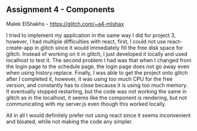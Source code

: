 Assignment 4 - Components
---

Malek ElShakhs - https://glitch.com/~a4-mlshax

I tried to implement my application in the same way I did for project 3, however, I had multiple difficulties with react, first, I could not use react-create-app in glitch since it would immediately fill the free disk space for glitch. Instead of working on it in glitch, I just developed it locally and used localhost to test it. The second problem I had was that when I changed from the login page to the schedule page, the login page does not go away even when using history.replace. Finally, I was able to get the project onto glitch after I completed it, however, it was using too much CPU for the free version, and constantly has to close because it is using too much memory. It eventually stopped restarting, but the code was not working the same in glitch as in the localhost, it seems like the component is rendering, but not communicating with my server.js even though this worked locally.

All in all I would definitely prefer not using react since it seems inconvenient and bloated, while not making the code any simpler.
